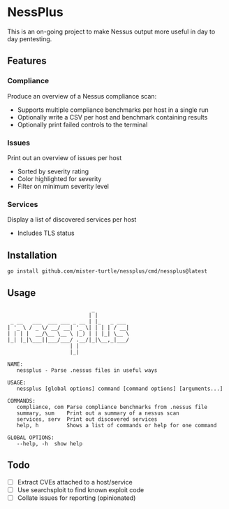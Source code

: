 # NessPlus
  
This is an on-going project to make Nessus output more useful in day to day pentesting.

## Features
### Compliance
Produce an overview of a Nessus compliance scan: 
* Supports multiple compliance benchmarks per host in a single run
* Optionally write a CSV per host and benchmark containing results
* Optionally print failed controls to the terminal

### Issues
Print out an overview of issues per host
* Sorted by severity rating
* Color highlighted for severity
* Filter on minimum severity level

### Services
Display a list of discovered services per host
* Includes TLS status

## Installation
```sh
go install github.com/mister-turtle/nessplus/cmd/nessplus@latest
```

## Usage
```
                           _            
                          | |          
 _ __   ___  ___ ___ _ __ | |_   _ ___ 
| '_ \ / _ \/ __/ __| '_ \| | | | / __|
| | | |  __/\__ \__ \ |_) | | |_| \__ \
|_| |_|\___||___/___/ .__/|_|\__,_|___/
                    | |                
                    |_|                

NAME:
   nessplus - Parse .nessus files in useful ways

USAGE:
   nessplus [global options] command [command options] [arguments...]

COMMANDS:
   compliance, com Parse compliance benchmarks from .nessus file
   summary, sum    Print out a summary of a nessus scan
   services, serv  Print out discovered services
   help, h         Shows a list of commands or help for one command

GLOBAL OPTIONS:
   --help, -h  show help
```

## Todo
- [ ] Extract CVEs attached to a host/service
- [ ] Use searchsploit to find known exploit code
- [ ] Collate issues for reporting (opinionated)